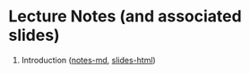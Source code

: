 # Lecture Notes (and associated slides)

1. Introduction ([notes-md](introduction.md), [slides-html](introduction-slides.html))